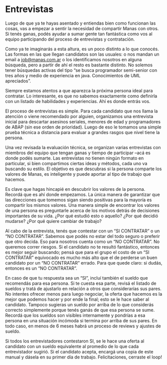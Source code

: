 # Entrevistas

Luego de que ya te hayas asentado y entiendas bien como funcionan las cosas, vas a empezar a sentir la necesidad de compartir Manas con otros. Si tenés ganas, podés ayudar a sumar gente tan fantástica como vos al equipo participando del proceso de entrevistas y contratación.

Como ya te imaginarás a esta altura, es un poco distinto a lo que conocés. Las formas en las que llegan candidatos son las usuales: o nos mandan un email a [job@manas.com.ar](mailto:job@manas.com.ar) o los identificamos nosotros en alguna búsqueda, pero a partir de ahí el resto es bastante distinto. No solemos tener búsquedas activas del tipo “se busca programador semi-senior con tres años y medio de experiencia en java. Conocimientos de UML apreciados”.

Siempre estamos atentos a que aparezca la próxima persona ideal para contratar. Lo interesante, es que no sabemos exactamente como definirla con un listado de habilidades y experiencias. Ahí es donde entrás vos.

El proceso de entrevistas es simple. Para cada candidato que nos llama la atención o viene recomendado por alguien, organizamos una entrevista inicial para descartar asesinos seriales, menores de edad y programadores de ABAP (sin ese orden de prioridad). Luego de eso le tomamos una simple prueba técnica a distancia para evaluar a grandes rasgos que nivel tiene la persona.

Una vez revisada la evaluación técnica, se organizan varias entrevistas con miembros del equipo que tengan ganas y tiempo de participar –acá es donde podés sumarte. Las entrevistas no tienen ningún formato en particular, si bien compartimos ciertas ideas y métodos, cada uno va buscando su estilo. El objetivo es que descubras si la persona comparte los valores de Manas, es inteligente y puede aportar al tipo de trabajo que hacemos.

Es clave que hagas hincapié en descubrir los valores de la persona. Recordá que es ahí donde empezamos. La única manera de garantizar que las direcciones que tomemos sigan siendo positivas para la mayoría es compartir los mismos valores. Una manera simple de encontrar los valores de una persona es preguntarle acerca de los motivos detrás de decisiones importantes de su vida. ¿Por qué estudió esto o aquello? ¿Por qué decidió mudarse? ¿Por qué quiere cambiar de trabajo?

Al cabo de la entrevista, tenés que contestar con un “SI CONTRATAR” o un “NO CONTRATAR”. Sabemos que podés no estar del todo seguro o preferir que otro decida. Eso para nosotros cuenta como un “NO CONTRATAR”. No queremos correr riesgos. Si el candidato no te resultó fantástico, entonces es mejor seguir buscando; pensá que para el grupo el costo de un “SI CONTRATAR” equivocado es mucho más alto que el de perderse un buen candidato por un “NO CONTRATAR” errado. Para que quede claro: si dudás, entonces es un “NO CONTRATAR”.

En caso de que tu respuesta sea un “SI”, incluí también el sueldo que recomendás para esa persona. Si te cuesta esa parte, revisá el listado de sueldos y tratá de ajustarlo en relación a otros que considerarías sus pares. No intentes ofrecer menos para luego negociar, la oferta que hacemos es la mejor que podemos hacer y por ende la final; esto se le hace saber al candidato. Tampoco sugieras un sueldo por arriba de lo que considerás correcto simplemente porque tenés ganás de que esa persona se sume. Recordá que los sueldos son visibles internamente y pondrías a esa persona en una situación incómoda si termina por arriba de sus pares. En todo caso, en menos de 6 meses habrá un proceso de reviews y ajustes de sueldo.

Si todos los entrevistadores contestaron SI, se le hace una oferta al candidato con un sueldo equivalente al promedio de lo que cada entrevistador sugirió. Si el candidato acepta, encargá una copia de este manual y dásela en su primer día de trabajo. Felicitaciones, cerraste el loop!
